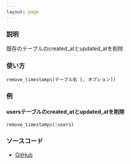 ```yaml
---
layout: page
---
```

### 説明
既存のテーブルのcreated_atとupdated_atを削除

### 使い方
    remove_timestamps(テーブル名 [, オプション])

### 例
#### usersテーブルのcreated_atとupdated_atを削除
    remove_timestamps(:users)

### ソースコード
* [GitHub](https://github.com/rails/rails/blob/f33d52c95217212cbacc8d5e44b5a8e3cdc6f5b3/activerecord/lib/active_record/connection_adapters/abstract/schema_statements.rb#L1163)